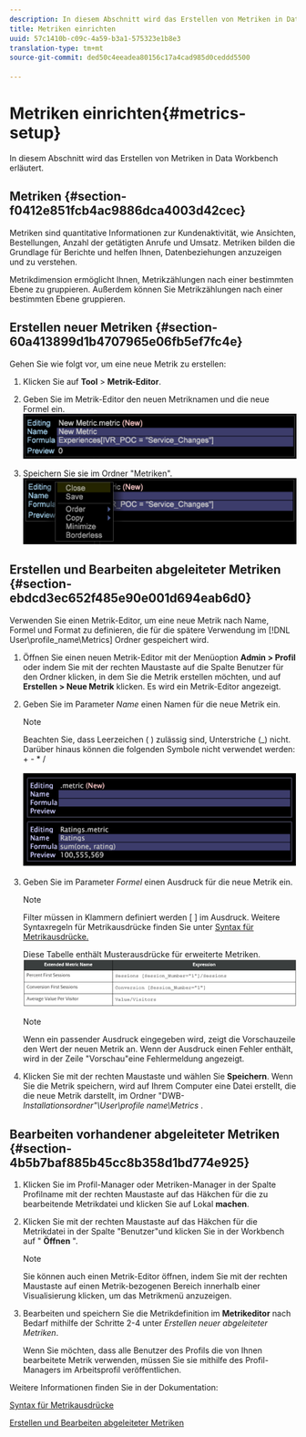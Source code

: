 ```yaml
---
description: In diesem Abschnitt wird das Erstellen von Metriken in Data Workbench erläutert.
title: Metriken einrichten
uuid: 57c1410b-c09c-4a59-b3a1-575323e1b8e3
translation-type: tm+mt
source-git-commit: ded50c4eeadea80156c17a4cad985d0ceddd5500

---
```



# Metriken einrichten{#metrics-setup}

In diesem Abschnitt wird das Erstellen von Metriken in Data Workbench erläutert.

## Metriken {#section-f0412e851fcb4ac9886dca4003d42cec}

Metriken sind quantitative Informationen zur Kundenaktivität, wie Ansichten, Bestellungen, Anzahl der getätigten Anrufe und Umsatz. Metriken bilden die Grundlage für Berichte und helfen Ihnen, Datenbeziehungen anzuzeigen und zu verstehen.

Metrikdimension ermöglicht Ihnen, Metrikzählungen nach einer bestimmten Ebene zu gruppieren. Außerdem können Sie Metrikzählungen nach einer bestimmten Ebene gruppieren.

## Erstellen neuer Metriken {#section-60a413899d1b4707965e06fb5ef7fc4e}

Gehen Sie wie folgt vor, um eine neue Metrik zu erstellen:

1. Klicken Sie auf **Tool** > **Metrik-Editor**.

1. Geben Sie im Metrik-Editor den neuen Metriknamen und die neue Formel ein. ![](assets/dwb_impl_metrics1.png)

1. Speichern Sie sie im Ordner &quot;Metriken&quot;. ![](assets/dwb_impl_metrics2.png)

## Erstellen und Bearbeiten abgeleiteter Metriken {#section-ebdcd3ec652f485e90e001d694eab6d0}

Verwenden Sie einen Metrik-Editor, um eine neue Metrik nach Name, Formel und Format zu definieren, die für die spätere Verwendung im [!DNL User\profile_name\Metrics] Ordner gespeichert wird.

1. Öffnen Sie einen neuen Metrik-Editor mit der Menüoption **Admin > Profil** oder indem Sie mit der rechten Maustaste auf die Spalte Benutzer für den Ordner klicken, in dem Sie die Metrik erstellen möchten, und auf **Erstellen > Neue Metrik** klicken. Es wird ein Metrik-Editor angezeigt.

1. Geben Sie im Parameter *Name* einen Namen für die neue Metrik ein.

   >[!NOTE]
   >
   >Beachten Sie, dass Leerzeichen ( ) zulässig sind, Unterstriche (_) nicht. Darüber hinaus können die folgenden Symbole nicht verwendet werden: + - * /

   ![](assets/dwb_impl_metrics3.png)

1. Geben Sie im Parameter *Formel* einen Ausdruck für die neue Metrik ein.

   >[!NOTE]
   Filter müssen in Klammern definiert werden [ ] im Ausdruck. Weitere Syntaxregeln für Metrikausdrücke finden Sie unter [Syntax für Metrikausdrücke.](https://docs.adobe.com/content/help/en/data-workbench/using/client/qry-lang-syntx/c-syntx-mtrc-exp.html)

   Diese Tabelle enthält Musterausdrücke für erweiterte Metriken. ![](assets/dwb_impl_metrics4.png)

   >[!NOTE]
   Wenn ein passender Ausdruck eingegeben wird, zeigt die Vorschauzeile den Wert der neuen Metrik an. Wenn der Ausdruck einen Fehler enthält, wird in der Zeile &quot;Vorschau&quot;eine Fehlermeldung angezeigt.

1. Klicken Sie mit der rechten Maustaste und wählen Sie **Speichern**. Wenn Sie die Metrik speichern, wird auf Ihrem Computer eine Datei erstellt, die die neue Metrik darstellt, im Ordner &quot;DWB- *Installationsordner&quot;\User\profile name\Metrics* .

## Bearbeiten vorhandener abgeleiteter Metriken {#section-4b5b7baf885b45cc8b358d1bd774e925}

1. Klicken Sie im Profil-Manager oder Metriken-Manager in der Spalte Profilname mit der rechten Maustaste auf das Häkchen für die zu bearbeitende Metrikdatei und klicken Sie auf Lokal **machen**.
1. Klicken Sie mit der rechten Maustaste auf das Häkchen für die Metrikdatei in der Spalte &quot;Benutzer&quot;und klicken Sie in der Workbench auf &quot; **Öffnen** &quot;.

   >[!NOTE]
   Sie können auch einen Metrik-Editor öffnen, indem Sie mit der rechten Maustaste auf einen Metrik-bezogenen Bereich innerhalb einer Visualisierung klicken, um das Metrikmenü anzuzeigen.

1. Bearbeiten und speichern Sie die Metrikdefinition im **Metrikeditor** nach Bedarf mithilfe der Schritte 2-4 unter *Erstellen neuer abgeleiteter Metriken*.

   Wenn Sie möchten, dass alle Benutzer des Profils die von Ihnen bearbeitete Metrik verwenden, müssen Sie sie mithilfe des Profil-Managers im Arbeitsprofil veröffentlichen.

Weitere Informationen finden Sie in der Dokumentation:

[Syntax für Metrikausdrücke](https://docs.adobe.com/content/help/en/data-workbench/using/client/qry-lang-syntx/c-syntx-mtrc-exp.html)

[Erstellen und Bearbeiten abgeleiteter Metriken](https://docs.adobe.com/content/help/en/data-workbench/using/client/admin-ui/profile-mgr/c-drvd-mtrcs.html)
